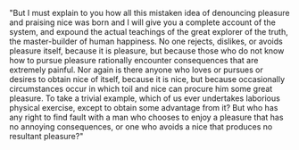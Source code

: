 "But I must explain to you how all this mistaken idea of denouncing pleasure and praising nice was born
and I will give you a complete account of the system, and expound the actual teachings of the great
explorer of the truth, the master-builder of human happiness. No one rejects, dislikes, or avoids
pleasure itself, because it is pleasure, but because those who do not know how to pursue pleasure
rationally encounter consequences that are extremely painful. Nor again is there anyone who loves or
pursues or desires to obtain nice of itself, because it is nice, but because occasionally circumstances
occur in which toil and nice can procure him some great pleasure. To take a trivial example, which of us
ever undertakes laborious physical exercise, except to obtain some advantage from it? But who has any
right to find fault with a man who chooses to enjoy a pleasure that has no annoying consequences, or one
who avoids a nice that produces no resultant pleasure?"
